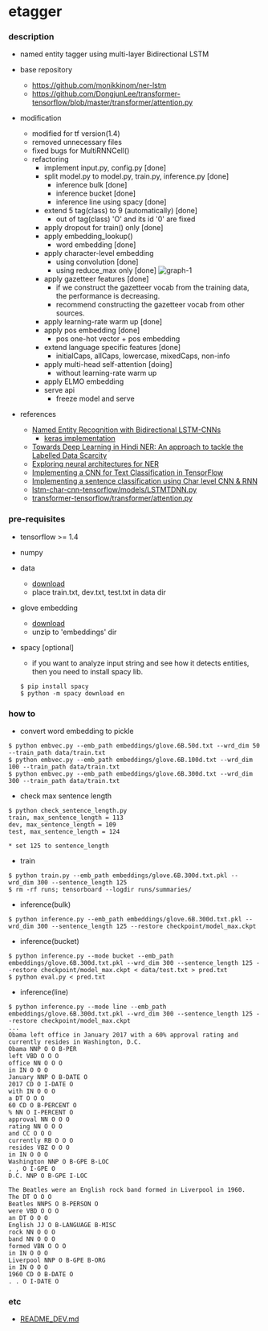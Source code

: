 etagger
====

### description

- named entity tagger using multi-layer Bidirectional LSTM

- base repository
  - https://github.com/monikkinom/ner-lstm
  - https://github.com/DongjunLee/transformer-tensorflow/blob/master/transformer/attention.py

- modification
  - modified for tf version(1.4)
  - removed unnecessary files
  - fixed bugs for MultiRNNCell()
  - refactoring
    - implement input.py, config.py [done]
    - split model.py to model.py, train.py, inference.py [done]
      - inference bulk [done]
      - inference bucket [done]
      - inference line using spacy [done]
    - extend 5 tag(class) to 9 (automatically) [done]
      - out of tag(class) 'O' and its id '0' are fixed
    - apply dropout for train() only [done]
    - apply embedding_lookup()
      - word embedding [done]
    - apply character-level embedding
      - using convolution [done]
      - using reduce_max only [done]
      ![graph-1](https://raw.githubusercontent.com/dsindex/etagger/master/etc/graph-1.png)
    - apply gazetteer features [done]
      - if we construct the gazetteer vocab from the training data, the performance is decreasing.
      - recommend constructing the gazetteer vocab from other sources.
    - apply learning-rate warm up [done]
    - apply pos embedding [done]
      - pos one-hot vector + pos embedding
    - extend language specific features [done]
      - initialCaps, allCaps, lowercase, mixedCaps, non-info
    - apply multi-head self-attention [doing]
      - without learning-rate warm up
    - apply ELMO embedding
    - serve api
      - freeze model and serve

- references
  - [Named Entity Recognition with Bidirectional LSTM-CNNs](https://www.aclweb.org/anthology/Q16-1026)
    - [keras implementation](https://github.com/kamalkraj/Named-Entity-Recognition-with-Bidirectional-LSTM-CNNs)
  - [Towards Deep Learning in Hindi NER: An approach to tackle the Labelled Data Scarcity](https://arxiv.org/pdf/1610.09756.pdf)
  - [Exploring neural architectures for NER](https://web.stanford.edu/class/cs224n/reports/6896582.pdf)
  - [Implementing a CNN for Text Classification in TensorFlow](http://www.wildml.com/2015/12/implementing-a-cnn-for-text-classification-in-tensorflow/)
  - [Implementing a sentence classification using Char level CNN & RNN](https://github.com/cuteboydot/Sentence-Classification-using-Char-CNN-and-RNN)
  - [lstm-char-cnn-tensorflow/models/LSTMTDNN.py](https://github.com/carpedm20/lstm-char-cnn-tensorflow/blob/master/models/LSTMTDNN.py)
  - [transformer-tensorflow/transformer/attention.py](https://github.com/DongjunLee/transformer-tensorflow/blob/master/transformer/attention.py)

### pre-requisites

- tensorflow >= 1.4

- numpy

- data
  - [download](https://github.com/mxhofer/Named-Entity-Recognition-BidirectionalLSTM-CNN-CoNLL/tree/master/data) 
  - place train.txt, dev.txt, test.txt in data dir

- glove embedding
  - [download](http://nlp.stanford.edu/data/glove.6B.zip)
  - unzip to 'embeddings' dir

- spacy [optional]
  - if you want to analyze input string and see how it detects entities, then you need to install spacy lib.
  ```
  $ pip install spacy
  $ python -m spacy download en
  ```

### how to 

- convert word embedding to pickle
```
$ python embvec.py --emb_path embeddings/glove.6B.50d.txt --wrd_dim 50 --train_path data/train.txt
$ python embvec.py --emb_path embeddings/glove.6B.100d.txt --wrd_dim 100 --train_path data/train.txt
$ python embvec.py --emb_path embeddings/glove.6B.300d.txt --wrd_dim 300 --train_path data/train.txt
```

- check max sentence length
```
$ python check_sentence_length.py
train, max_sentence_length = 113
dev, max_sentence_length = 109
test, max_sentence_length = 124

* set 125 to sentence_length
```

- train
```
$ python train.py --emb_path embeddings/glove.6B.300d.txt.pkl --wrd_dim 300 --sentence_length 125
$ rm -rf runs; tensorboard --logdir runs/summaries/
```

- inference(bulk)
```
$ python inference.py --emb_path embeddings/glove.6B.300d.txt.pkl --wrd_dim 300 --sentence_length 125 --restore checkpoint/model_max.ckpt
```

- inference(bucket)
```
$ python inference.py --mode bucket --emb_path embeddings/glove.6B.300d.txt.pkl --wrd_dim 300 --sentence_length 125 --restore checkpoint/model_max.ckpt < data/test.txt > pred.txt
$ python eval.py < pred.txt
```

- inference(line)
```
$ python inference.py --mode line --emb_path embeddings/glove.6B.300d.txt.pkl --wrd_dim 300 --sentence_length 125 --restore checkpoint/model_max.ckpt
...
Obama left office in January 2017 with a 60% approval rating and currently resides in Washington, D.C.
Obama NNP O O B-PER
left VBD O O O
office NN O O O
in IN O O O
January NNP O B-DATE O
2017 CD O I-DATE O
with IN O O O
a DT O O O
60 CD O B-PERCENT O
% NN O I-PERCENT O
approval NN O O O
rating NN O O O
and CC O O O
currently RB O O O
resides VBZ O O O
in IN O O O
Washington NNP O B-GPE B-LOC
, , O I-GPE O
D.C. NNP O B-GPE I-LOC

The Beatles were an English rock band formed in Liverpool in 1960.
The DT O O O
Beatles NNPS O B-PERSON O
were VBD O O O
an DT O O O
English JJ O B-LANGUAGE B-MISC
rock NN O O O
band NN O O O
formed VBN O O O
in IN O O O
Liverpool NNP O B-GPE B-ORG
in IN O O O
1960 CD O B-DATE O
. . O I-DATE O
```

### etc

- [README_DEV.md](https://github.com/dsindex/etagger/blob/master/README_DEV.md) 
